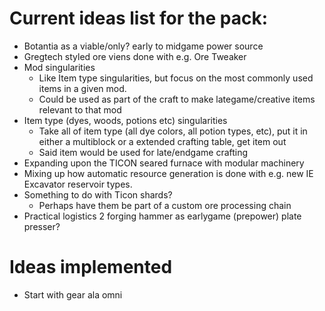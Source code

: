 # Current ideas list for the pack:

* Botantia as a viable/only? early to midgame power source
* Gregtech styled ore viens done with e.g. Ore Tweaker
* Mod singularities
  * Like Item type singularities, but focus on the most commonly used items in a given mod.
  * Could be used as part of the craft to make lategame/creative items relevant to that mod
* Item type (dyes, woods, potions etc) singularities
  * Take all of item type (all dye colors, all potion types, etc), put it in either a multiblock or a extended crafting table, get item out
  * Said item would be used for late/endgame crafting
* Expanding upon the TICON seared furnace with modular machinery
* Mixing up how automatic resource generation is done with e.g. new IE Excavator reservoir types.
* Something to do with Ticon shards?
  * Perhaps have them be part of a custom ore processing chain
* Practical logistics 2 forging hammer as earlygame (prepower) plate presser?

# Ideas implemented
* Start with gear ala omni
